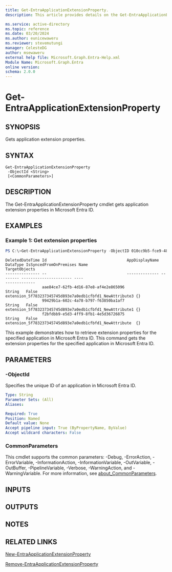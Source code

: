 ```yaml
---
title: Get-EntraApplicationExtensionProperty.
description: This article provides details on the Get-EntraApplicationExtensionProperty command.

ms.service: active-directory
ms.topic: reference
ms.date: 03/20/2024
ms.author: eunicewaweru
ms.reviewer: stevemutungi
manager: CelesteDG
author: msewaweru
external help file: Microsoft.Graph.Entra-Help.xml
Module Name: Microsoft.Graph.Entra
online version:
schema: 2.0.0
---
```


# Get-EntraApplicationExtensionProperty

## SYNOPSIS
Gets application extension properties.

## SYNTAX

```
Get-EntraApplicationExtensionProperty 
 -ObjectId <String> 
 [<CommonParameters>]
```

## DESCRIPTION
The Get-EntraApplicationExtensionProperty cmdlet gets application extension properties in Microsoft Entra ID.

## EXAMPLES

### Example 1: Get extension properties
```Powershell
PS C:\>Get-EntraApplicationExtensionProperty -ObjectID 010cc9b5-fce9-485e-9566-c68debafac5f
```
```Output
DeletedDateTime Id                                   AppDisplayName DataType IsSyncedFromOnPremises Name                                                     TargetObjects
--------------- --                                   -------------- -------- ---------------------- ----                                                     -------------
                aae84ce7-62fb-4d16-87e8-af4e2e865096                String   False                  extension_5f783237345745d893e7a0edb1cfbfd1_NewAttribute3 {}
                99429b1a-602c-4a78-b797-f63850ba1af7                String   False                  extension_5f783237345745d893e7a0edb1cfbfd1_NewAttribute1 {}
                f2bfdbb9-e5d3-4ff9-8fb1-4e5d36726875                String   False                  extension_5f783237345745d893e7a0edb1cfbfd1_NewAttribute  {}
```

This example demonstrates how to retrieve extension properties for the specified application in Microsoft Entra ID.
This command gets the extension properties for the specified application in Microsoft Entra ID.

## PARAMETERS

### -ObjectId
Specifies the unique ID of an application in Microsoft Entra ID.

```yaml
Type: String
Parameter Sets: (All)
Aliases:

Required: True
Position: Named
Default value: None
Accept pipeline input: True (ByPropertyName, ByValue)
Accept wildcard characters: False
```

### CommonParameters
This cmdlet supports the common parameters: -Debug, -ErrorAction, -ErrorVariable, -InformationAction, -InformationVariable, -OutVariable, -OutBuffer, -PipelineVariable, -Verbose, -WarningAction, and -WarningVariable. For more information, see [about_CommonParameters](https://go.microsoft.com/fwlink/?LinkID=113216).

## INPUTS

## OUTPUTS

## NOTES

## RELATED LINKS

[New-EntraApplicationExtensionProperty](New-EntraApplicationExtensionProperty.md)

[Remove-EntraApplicationExtensionProperty](Remove-EntraApplicationExtensionProperty.md)

